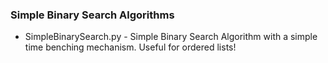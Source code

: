 <h3> Simple Binary Search Algorithms </h3>

<ul><li> SimpleBinarySearch.py - Simple Binary Search Algorithm with a simple time benching mechanism. Useful for ordered lists!